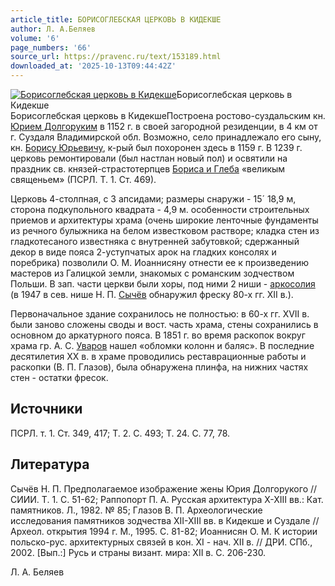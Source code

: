 ```yaml
---
article_title: БОРИСОГЛЕБСКАЯ ЦЕРКОВЬ В КИДЕКШЕ
author: Л. А.Беляев
volume: '6'
page_numbers: '66'
source_url: https://pravenc.ru/text/153189.html
downloaded_at: '2025-10-13T09:44:42Z'
---
```


[![Борисоглебская церковь в Кидекше](https://pravenc.ru/data/406/461/1234/i200.jpg "Кликните для увеличения картинки")](https://pravenc.ru/data/406/461/1234/i400.jpg)Борисоглебская церковь в Кидекше  
Борисоглебская церковь в КидекшеПостроена ростово-суздальским кн. [Юрием Долгоруким](<https://pravenc.ru/text/Юрием Долгоруким.html>) в 1152 г. в своей загородной резиденции, в 4 км от г. Суздаля Владимирской обл. Возможно, село принадлежало его сыну, кн. [Борису Юрьевичу](<https://pravenc.ru/text/Борису Юрьевичу.html>), к-рый был похоронен здесь в 1159 г. В 1239 г. церковь ремонтировали (был настлан новый пол) и освятили на праздник св. князей-страстотерпцев [Бориса и Глеба](<https://pravenc.ru/text/Бориса и Глеба.html>) «великым священьем» (ПСРЛ. Т. 1. Ст. 469).

Церковь 4-столпная, с 3 апсидами; размеры снаружи - 15´
18,9 м, сторона подкупольного квадрата - 4,9 м. особенности строительных приемов и архитектуры храма (очень широкие ленточные фундаменты из речного булыжника на белом известковом растворе; кладка стен из гладкотесаного известняка с внутренней забутовкой; сдержанный декор в виде пояса 2-уступчатых арок на гладких консолях и поребрика) позволили О. М. Иоаннисяну отнести ее к произведению мастеров из Галицкой земли, знакомых с романским зодчеством Польши. В зап. части церкви были хоры, под ними 2 ниши - [аркосолия](https://pravenc.ru/text/аркосолия.html) (в 1947 в сев. нише Н. П. [Сычёв](https://pravenc.ru/text/Сычёв.html) обнаружил фреску 80-х гг. XII в.).

Первоначальное здание сохранилось не полностью: в 60-х гг. XVII в. были заново сложены своды и вост. часть храма, стены сохранились в основном до аркатурного пояса. В 1851 г. во время раскопок вокруг храма гр. А. С. [Уваров](https://pravenc.ru/text/Уваров.html) нашел «обломки колонн и баляс». В последние десятилетия XX в. в храме проводились реставрационные работы и раскопки (В. П. Глазов), была обнаружена плинфа, на нижних частях стен - остатки фресок.

## Источники

ПСРЛ. т. 1. Ст. 349, 417; Т. 2. С. 493; Т. 24. С. 77, 78.

## Литература

Сычёв Н. П. Предполагаемое изображение жены Юрия Долгорукого // СИИИ. Т. 1. С. 51-62; Раппопорт П. А. Русская архитектура X-XIII вв.: Кат. памятников. Л., 1982. № 85; Глазов В. П. Археологические исследования памятников зодчества XII-XIII вв. в Кидекше и Суздале // Археол. открытия 1994 г. М., 1995. С. 81-82; Иоаннисян О. М. К истории польско-рус. архитектурных связей в кон. XI - нач. XII в. // ДРИ. СПб., 2002. [Вып.:] Русь и страны визант. мира: XII в. С. 206-230.

Л. А.  Беляев
